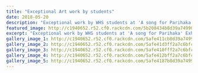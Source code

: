 ```yaml
---
title: "Exceptional Art work by students"
date: 2018-05-20
description: "Exceptional work by WHS students at 'A song for Parihaka' Exhibition of Paintings & Prints, Whanganui Community Art Centre.."
featured_image: http://c1940652.r52.cf0.rackcdn.com/5b208434b8d39a74990023a8/good.gif
excerpt: "Exceptional work by WHS students at 'A song for Parihaka' Exhibition of Paintings and Prints, Whanganui Community Art Centre 11-20 May 2018."
gallery_image_1: http://c1940652.r52.cf0.rackcdn.com/5afe411cb8d39a7499001ea6/32564405_375871339577084_1627283144753283072_n.jpg
gallery_image_2: http://c1940652.r52.cf0.rackcdn.com/5afe41d3ff2a7c6bfc001e74/32690328_2332831396730857_939504687042789376_n.jpg
gallery_image_3: http://c1940652.r52.cf0.rackcdn.com/5afe410fff2a7c6bfc001e6e/32503737_2332832023397461_1130007768183341056_n.jpg
gallery_image_4: http://c1940652.r52.cf0.rackcdn.com/5afe412bff2a7c6bfc001e70/32595122_2332832146730782_3193481001175089152_n.jpg
gallery_image_5: http://c1940652.r52.cf0.rackcdn.com/5afe4187b8d39a7499001eaa/32683142_2332832073397456_2729798470792642560_n.jpg
---
```

